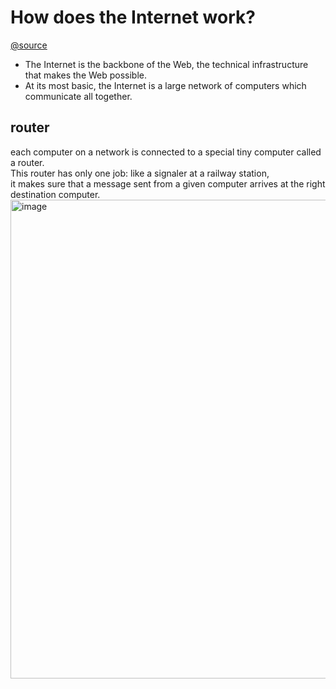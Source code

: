 # How does the Internet work?
[@source](https://developer.mozilla.org/en-US/docs/Learn/Common_questions/How_does_the_Internet_work)

* The Internet is the backbone of the Web, the technical infrastructure that makes the Web possible.<br>
*  At its most basic, the Internet is a large network of computers which communicate all together.

## router
each computer on a network is connected to a special tiny computer called a router.<br>
This router has only one job: like a signaler at a railway station, <br>
it makes sure that a message sent from a given computer arrives at the right destination computer.<br>
<img width="766" alt="image" src="https://user-images.githubusercontent.com/118059669/217524550-e2c5d37f-f7d8-464c-b8cc-12181bf58234.png">

